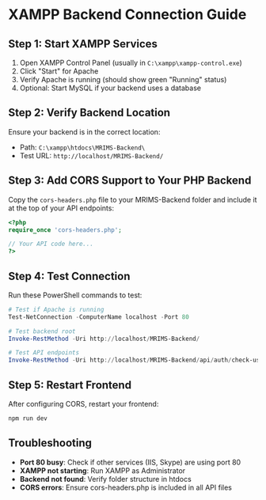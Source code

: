 # XAMPP Backend Connection Guide

## Step 1: Start XAMPP Services

1. Open XAMPP Control Panel (usually in `C:\xampp\xampp-control.exe`)
2. Click "Start" for Apache
3. Verify Apache is running (should show green "Running" status)
4. Optional: Start MySQL if your backend uses a database

## Step 2: Verify Backend Location

Ensure your backend is in the correct location:
- Path: `C:\xampp\htdocs\MRIMS-Backend\`
- Test URL: `http://localhost/MRIMS-Backend/`

## Step 3: Add CORS Support to Your PHP Backend

Copy the `cors-headers.php` file to your MRIMS-Backend folder and include it at the top of your API endpoints:

```php
<?php
require_once 'cors-headers.php';

// Your API code here...
?>
```

## Step 4: Test Connection

Run these PowerShell commands to test:

```powershell
# Test if Apache is running
Test-NetConnection -ComputerName localhost -Port 80

# Test backend root
Invoke-RestMethod -Uri http://localhost/MRIMS-Backend/

# Test API endpoints
Invoke-RestMethod -Uri http://localhost/MRIMS-Backend/api/auth/check-user -Method POST -Body (@{ emailOrPhone = 'test@example.com' } | ConvertTo-Json) -ContentType 'application/json'
```

## Step 5: Restart Frontend

After configuring CORS, restart your frontend:

```powershell
npm run dev
```

## Troubleshooting

- **Port 80 busy**: Check if other services (IIS, Skype) are using port 80
- **XAMPP not starting**: Run XAMPP as Administrator
- **Backend not found**: Verify folder structure in htdocs
- **CORS errors**: Ensure cors-headers.php is included in all API files